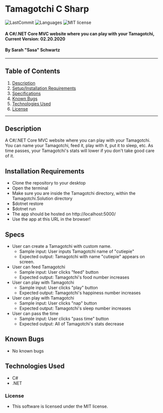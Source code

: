 # Tamagotchi C Sharp

![LastCommit](https://img.shields.io/github/last-commit/seschwartz8/Tamagotchi.Solution)
![Languages](https://img.shields.io/github/languages/top/seschwartz8/Tamagotchi.Solution)
![MIT license](https://img.shields.io/badge/License-MIT-orange.svg)

#### A C#/.NET Core MVC website where you can play with your Tamagotchi, Current Version: 02.20.2020

#### By Sarah "Sasa" Schwartz

---

## Table of Contents

1. [Description](#description)
2. [Setup/Installation Requirements](#installation-requirements)
3. [Specifications](#specs)
4. [Known Bugs](#known-bugs)
5. [Technologies Used](#technologies-used)
6. [License](#license)

---

## Description

A C#/.NET Core MVC website where you can play with your Tamagotchi. You can name your Tamagotchi, feed it, play with it, put it to sleep, etc. As time passes, your Tamagotchi's stats will lower if you don't take good care of it.

## Installation Requirements

- Clone the repository to your desktop
- Open the terminal
- Make sure you are inside the Tamagotchi directory, within the Tamagotchi.Solution directory
- \$dotnet restore
- \$dotnet run
- The app should be hosted on http://localhost:5000/
- Use the app at this URL in the browser!

## Specs

- User can create a Tamagotchi with custom name.
  - Sample input: User inputs Tamagotchi name of "cutiepie"
  - Expected output: Tamagotchi with name "cutiepie" appears on screen.
- User can feed Tamagotchi
  - Sample input: User clicks "feed" button
  - Expected output: Tamagotchi's food number increases
- User can play with Tamagotchi
  - Sample input: User clicks "play" button
  - Expected output: Tamagotchi's happiness number increases
- User can play with Tamagotchi
  - Sample input: User clicks "nap" button
  - Expected output: Tamagotchi's sleep number increases
- User can pass the time
  - Sample input: User clicks "pass time" button
  - Expected output: All of Tamagotchi's stats decrease

## Known Bugs

- No known bugs

## Technologies Used

- C#
- .NET

### License

- This software is licensed under the MIT license.
